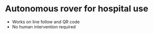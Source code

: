 # Autonomous rover for hospital use
- Works on line follow and QR code
- No human intervention required
